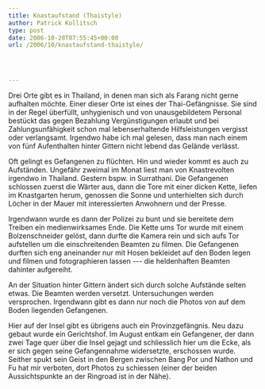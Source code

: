 ```yaml
---
title: Knastaufstand (Thaistyle)
author: Patrick Kollitsch
type: post
date: 2006-10-28T07:55:45+00:00
url: /2006/10/knastaufstand-thaistyle/




---
```

Drei Orte gibt es in Thailand, in denen man sich als Farang nicht gerne aufhalten möchte. Einer dieser Orte ist eines der Thai-Gefängnisse. Sie sind in der Regel überfüllt, unhygienisch und von unausgebildetem Personal bestückt das gegen Bezahlung Vergünstigungen erlaubt und bei Zahlungsunfähigkeit schon mal lebenserhaltende Hilfsleistungen vergisst oder verlangsamt. Irgendwo habe ich mal gelesen, dass man nach einem von fünf Aufenthalten hinter Gittern nicht lebend das Gelände verlässt.

Oft gelingt es Gefangenen zu flüchten. Hin und wieder kommt es auch zu Aufständen. Ungefähr zweimal im Monat liest man von Knastrevolten irgendwo in Thailand. Gestern bspw. in Surrathani. Die Gefangenen schlossen zuerst die Wärter aus, dann die Tore mit einer dicken Kette, liefen im Knastgarten herum, genossen die Sonne und unterhielten sich durch Löcher in der Mauer mit interessierten Anwohnern und der Presse. 

Irgendwann wurde es dann der Polizei zu bunt und sie bereitete dem Treiben ein medienwirksames Ende. Die Kette ums Tor wurde mit einem Bolzenschneider gelöst, dann durfte die Kamera rein und sich aufs Tor aufstellen um die einschreitenden Beamten zu filmen. Die Gefangenen durften sich eng aneinander nur mit Hosen bekleidet auf den Boden legen und filmen und fotographieren lassen --- die heldenhaften Beamten dahinter aufgereiht. 

An der Situation hinter Gittern ändert sich durch solche Aufstände selten etwas. Die Beamten werden versetzt. Untersuchungen werden versprochen. Irgendwann gibt es dann nur noch die Photos von auf dem Boden liegenden Gefangenen.

Hier auf der Insel gibt es übrigens auch ein Provinzgefängnis. Neu dazu gebaut wurde ein Gerichtshof. Im August entkam ein Gefangener, der dann zwei Tage quer über die Insel gejagt und schliesslich hier um die Ecke, als er sich gegen seine Gefangennahme widersetzte, erschossen wurde. Seither spukt sein Geist in den Bergen zwischen Bang Por und Nathon und Fu hat mir verboten, dort Photos zu schiessen (einer der beiden Aussichtspunkte an der Ringroad ist in der Nähe).
